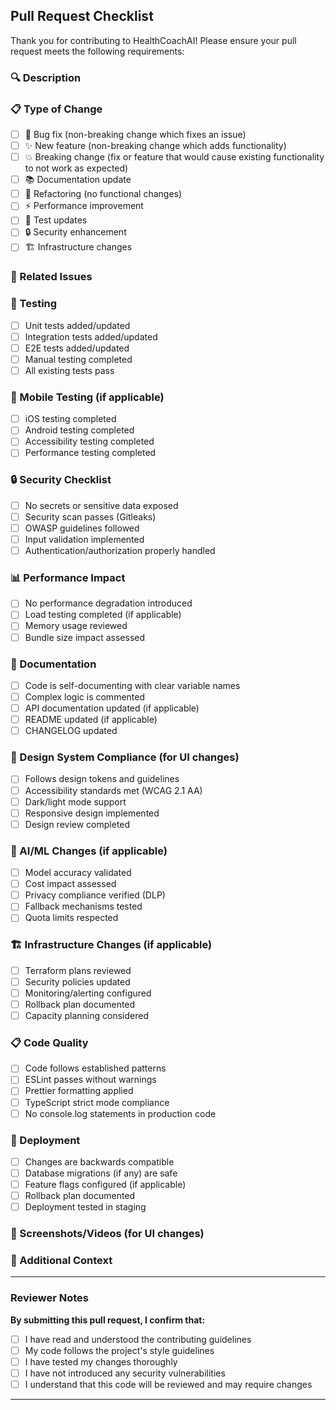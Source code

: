 ## Pull Request Checklist

Thank you for contributing to HealthCoachAI! Please ensure your pull request meets the following requirements:

### 🔍 Description
<!-- Provide a clear and concise description of the changes -->

### 📋 Type of Change
<!-- Mark the relevant option with [x] -->
- [ ] 🐛 Bug fix (non-breaking change which fixes an issue)
- [ ] ✨ New feature (non-breaking change which adds functionality)
- [ ] 💥 Breaking change (fix or feature that would cause existing functionality to not work as expected)
- [ ] 📚 Documentation update
- [ ] 🔧 Refactoring (no functional changes)
- [ ] ⚡ Performance improvement
- [ ] 🧪 Test updates
- [ ] 🔒 Security enhancement
- [ ] 🏗️ Infrastructure changes

### 🎯 Related Issues
<!-- Link any related issues using "Fixes #123" or "Closes #123" -->

### 🧪 Testing
<!-- Describe the tests you ran to verify your changes -->
- [ ] Unit tests added/updated
- [ ] Integration tests added/updated
- [ ] E2E tests added/updated
- [ ] Manual testing completed
- [ ] All existing tests pass

### 📱 Mobile Testing (if applicable)
- [ ] iOS testing completed
- [ ] Android testing completed
- [ ] Accessibility testing completed
- [ ] Performance testing completed

### 🔒 Security Checklist
- [ ] No secrets or sensitive data exposed
- [ ] Security scan passes (Gitleaks)
- [ ] OWASP guidelines followed
- [ ] Input validation implemented
- [ ] Authentication/authorization properly handled

### 📊 Performance Impact
- [ ] No performance degradation introduced
- [ ] Load testing completed (if applicable)
- [ ] Memory usage reviewed
- [ ] Bundle size impact assessed

### 📝 Documentation
- [ ] Code is self-documenting with clear variable names
- [ ] Complex logic is commented
- [ ] API documentation updated (if applicable)
- [ ] README updated (if applicable)
- [ ] CHANGELOG updated

### 🎨 Design System Compliance (for UI changes)
- [ ] Follows design tokens and guidelines
- [ ] Accessibility standards met (WCAG 2.1 AA)
- [ ] Dark/light mode support
- [ ] Responsive design implemented
- [ ] Design review completed

### 🤖 AI/ML Changes (if applicable)
- [ ] Model accuracy validated
- [ ] Cost impact assessed
- [ ] Privacy compliance verified (DLP)
- [ ] Fallback mechanisms tested
- [ ] Quota limits respected

### 🏗️ Infrastructure Changes (if applicable)
- [ ] Terraform plans reviewed
- [ ] Security policies updated
- [ ] Monitoring/alerting configured
- [ ] Rollback plan documented
- [ ] Capacity planning considered

### 📋 Code Quality
- [ ] Code follows established patterns
- [ ] ESLint passes without warnings
- [ ] Prettier formatting applied
- [ ] TypeScript strict mode compliance
- [ ] No console.log statements in production code

### 🚀 Deployment
- [ ] Changes are backwards compatible
- [ ] Database migrations (if any) are safe
- [ ] Feature flags configured (if applicable)
- [ ] Rollback plan documented
- [ ] Deployment tested in staging

### 📸 Screenshots/Videos (for UI changes)
<!-- Add screenshots or videos to help reviewers understand the changes -->

### 🔄 Additional Context
<!-- Add any other context about the pull request here -->

---

### Reviewer Notes
<!-- For reviewers to add their notes and observations -->

**By submitting this pull request, I confirm that:**
- [ ] I have read and understood the contributing guidelines
- [ ] My code follows the project's style guidelines
- [ ] I have tested my changes thoroughly
- [ ] I have not introduced any security vulnerabilities
- [ ] I understand that this code will be reviewed and may require changes

---

<!-- 
🎉 Thank you for contributing to HealthCoachAI! 
Your contribution helps us build a better health coaching platform.
-->